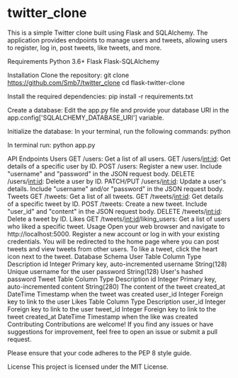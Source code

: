 # twitter_clone
This is a simple Twitter clone built using Flask and SQLAlchemy. The application provides endpoints to manage users and tweets, allowing users to register, log in, post tweets, like tweets, and more.

Requirements
Python 3.6+
Flask
Flask-SQLAlchemy

Installation
Clone the repository:
git clone https://github.com/Smb7/twitter_clone
cd flask-twitter-clone

Install the required dependencies:
pip install -r requirements.txt

Create a database:
Edit the app.py file and provide your database URI in the app.config['SQLALCHEMY_DATABASE_URI'] variable.

Initialize the database:
In your terminal, run the following commands:
python

In terminal run:
python app.py

API Endpoints
Users
GET /users: Get a list of all users.
GET /users/<int:id>: Get details of a specific user by ID.
POST /users: Register a new user. Include "username" and "password" in the JSON request body.
DELETE /users/<int:id>: Delete a user by ID.
PATCH/PUT /users/<int:id>: Update a user's details. Include "username" and/or "password" in the JSON request body.
Tweets
GET /tweets: Get a list of all tweets.
GET /tweets/<int:id>: Get details of a specific tweet by ID.
POST /tweets: Create a new tweet. Include "user_id" and "content" in the JSON request body.
DELETE /tweets/<int:id>: Delete a tweet by ID.
Likes
GET /tweets/<int:id>/liking_users: Get a list of users who liked a specific tweet.
Usage
Open your web browser and navigate to http://localhost:5000.
Register a new account or log in with your existing credentials.
You will be redirected to the home page where you can post tweets and view tweets from other users.
To like a tweet, click the heart icon next to the tweet.
Database Schema
User Table
Column	Type	Description
id	Integer	Primary key, auto-incremented
username	String(128)	Unique username for the user
password	String(128)	User's hashed password
Tweet Table
Column	Type	Description
id	Integer	Primary key, auto-incremented
content	String(280)	The content of the tweet
created_at	DateTime	Timestamp when the tweet was created
user_id	Integer	Foreign key to link to the user
Likes Table
Column	Type	Description
user_id	Integer	Foreign key to link to the user
tweet_id	Integer	Foreign key to link to the tweet
created_at	DateTime	Timestamp when the like was created
Contributing
Contributions are welcome! If you find any issues or have suggestions for improvement, feel free to open an issue or submit a pull request.

Please ensure that your code adheres to the PEP 8 style guide.

License
This project is licensed under the MIT License.


